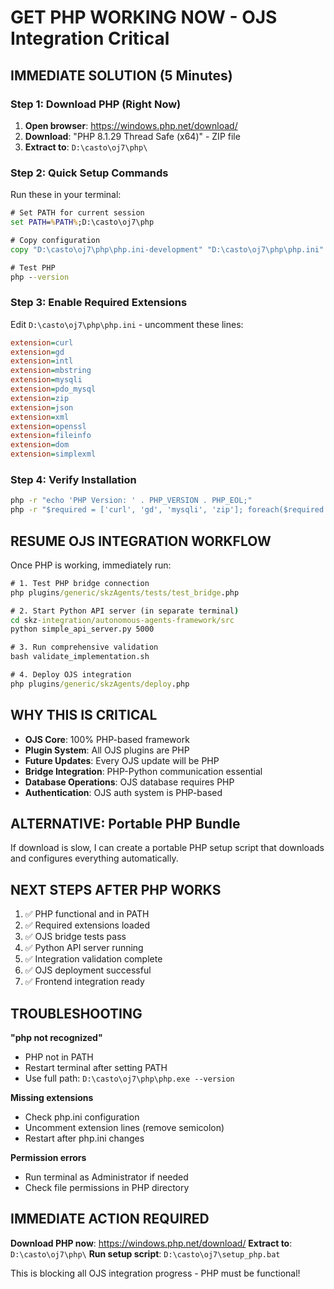 # GET PHP WORKING NOW - OJS Integration Critical

## IMMEDIATE SOLUTION (5 Minutes)

### Step 1: Download PHP (Right Now)
1. **Open browser**: https://windows.php.net/download/
2. **Download**: "PHP 8.1.29 Thread Safe (x64)" - ZIP file
3. **Extract to**: `D:\casto\oj7\php\`

### Step 2: Quick Setup Commands
Run these in your terminal:

```cmd
# Set PATH for current session
set PATH=%PATH%;D:\casto\oj7\php

# Copy configuration
copy "D:\casto\oj7\php\php.ini-development" "D:\casto\oj7\php\php.ini"

# Test PHP
php --version
```

### Step 3: Enable Required Extensions
Edit `D:\casto\oj7\php\php.ini` - uncomment these lines:
```ini
extension=curl
extension=gd
extension=intl
extension=mbstring
extension=mysqli
extension=pdo_mysql
extension=zip
extension=json
extension=xml
extension=openssl
extension=fileinfo
extension=dom
extension=simplexml
```

### Step 4: Verify Installation
```cmd
php -r "echo 'PHP Version: ' . PHP_VERSION . PHP_EOL;"
php -r "$required = ['curl', 'gd', 'mysqli', 'zip']; foreach($required as $ext) { echo $ext . ': ' . (extension_loaded($ext) ? 'OK' : 'MISSING') . PHP_EOL; }"
```

## RESUME OJS INTEGRATION WORKFLOW

Once PHP is working, immediately run:

```cmd
# 1. Test PHP bridge connection
php plugins/generic/skzAgents/tests/test_bridge.php

# 2. Start Python API server (in separate terminal)
cd skz-integration/autonomous-agents-framework/src
python simple_api_server.py 5000

# 3. Run comprehensive validation
bash validate_implementation.sh

# 4. Deploy OJS integration
php plugins/generic/skzAgents/deploy.php
```

## WHY THIS IS CRITICAL

- **OJS Core**: 100% PHP-based framework
- **Plugin System**: All OJS plugins are PHP
- **Future Updates**: Every OJS update will be PHP
- **Bridge Integration**: PHP-Python communication essential
- **Database Operations**: OJS database requires PHP
- **Authentication**: OJS auth system is PHP-based

## ALTERNATIVE: Portable PHP Bundle

If download is slow, I can create a portable PHP setup script that downloads and configures everything automatically.

## NEXT STEPS AFTER PHP WORKS

1. ✅ PHP functional and in PATH
2. ✅ Required extensions loaded
3. ✅ OJS bridge tests pass
4. ✅ Python API server running
5. ✅ Integration validation complete
6. ✅ OJS deployment successful
7. ✅ Frontend integration ready

## TROUBLESHOOTING

**"php not recognized"**
- PHP not in PATH
- Restart terminal after setting PATH
- Use full path: `D:\casto\oj7\php\php.exe --version`

**Missing extensions**
- Check php.ini configuration
- Uncomment extension lines (remove semicolon)
- Restart after php.ini changes

**Permission errors**
- Run terminal as Administrator if needed
- Check file permissions in PHP directory

## IMMEDIATE ACTION REQUIRED

**Download PHP now**: https://windows.php.net/download/
**Extract to**: `D:\casto\oj7\php\`
**Run setup script**: `D:\casto\oj7\setup_php.bat`

This is blocking all OJS integration progress - PHP must be functional!
